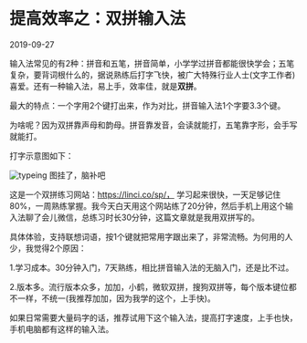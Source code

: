 


# 提高效率之：双拼输入法

2019-09-27


输入法常见的有2种：拼音和五笔，拼音简单，小学学过拼音都能很快学会；五笔复杂，要背词根什么的，据说熟练后打字飞快，被广大特殊行业人士(文字工作者)喜爱。还有一种输入法，易上手，效率佳，就是**双拼**。

最大的特点：一个字用2个键打出来，作为对比，拼音输入法1个字要3.3个键。

为啥呢？因为双拼靠声母和韵母。拼音靠发音，会读就能打，五笔靠字形，会手写就能打。

打字示意图如下：

![typeing](/Users/marco/Movies/typein.gif)
图挂了，脑补吧

这是一个双拼练习网站：https://linci.co/sp/， 学习起来很快，一天足够记住80%，一周熟练掌握。我今天白天用这个网站练了20分钟，然后手机上用这个输入法聊了会儿微信，总练习时长30分钟，这篇文章就是我用双拼写的。

具体体验，支持联想词语，按1个键就把常用字跟出来了，非常流畅。为何用的人少，我觉得2个原因：

1.学习成本。30分钟入门，7天熟练，相比拼音输入法的无脑入门，还是比不过。

2.版本多。流行版本众多，加加，小鹤，微软双拼，搜狗双拼等，每个版本键位都不一样，不统一(我推荐加加，因为我学的这个，上手快)。

如果日常需要大量码字的话，推荐试用下这个输入法，提高打字速度，上手也快， 手机电脑都有这样的输入法。